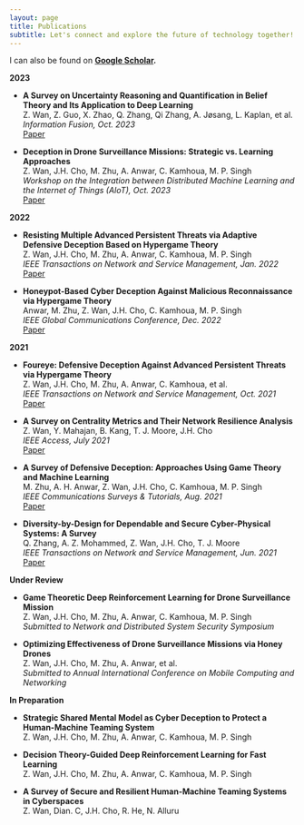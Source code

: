 ```yaml
---
layout: page
title: Publications
subtitle: Let's connect and explore the future of technology together!
---
```


I can also be found on **[Google Scholar](https://scholar.google.com/citations?user=0Z8N7zYAAAAJ).**

**2023**

- **A Survey on Uncertainty Reasoning and Quantification in Belief Theory and Its Application to Deep Learning**  
  Z. Wan, Z. Guo, X. Zhao, Q. Zhang, Qi Zhang, A. Jøsang, L. Kaplan, et al.  
  *Information Fusion, Oct. 2023*  
  [Paper](https://www.sciencedirect.com/science/article/pii/S1566253523003032)

- **Deception in Drone Surveillance Missions: Strategic vs. Learning Approaches**  
  Z. Wan, J.H. Cho, M. Zhu, A. Anwar, C. Kamhoua, M. P. Singh  
  *Workshop on the Integration between Distributed Machine Learning and the Internet of Things (AIoT), Oct. 2023*  
  [Paper](https://dl.acm.org/doi/abs/10.1145/3565287.3616525)

**2022**

- **Resisting Multiple Advanced Persistent Threats via Adaptive Defensive Deception Based on Hypergame Theory**  
  Z. Wan, J.H. Cho, M. Zhu, A. Anwar, C. Kamhoua, M. P. Singh  
  *IEEE Transactions on Network and Service Management, Jan. 2022*  
  [Paper](https://ieeexplore.ieee.org/abstract/document/10040491/)

- **Honeypot-Based Cyber Deception Against Malicious Reconnaissance via Hypergame Theory**  
  Anwar, M. Zhu, Z. Wan, J.H. Cho, C. Kamhoua, M. P. Singh  
  *IEEE Global Communications Conference, Dec. 2022*  
  [Paper](https://ieeexplore.ieee.org/abstract/document/10000813/)

**2021**

- **Foureye: Defensive Deception Against Advanced Persistent Threats via Hypergame Theory**  
  Z. Wan, J.H. Cho, M. Zhu, A. Anwar, C. Kamhoua, et al.  
  *IEEE Transactions on Network and Service Management, Oct. 2021*  
  [Paper](https://ieeexplore.ieee.org/abstract/document/9559403/)

- **A Survey on Centrality Metrics and Their Network Resilience Analysis**  
  Z. Wan, Y. Mahajan, B. Kang, T. J. Moore, J.H. Cho  
  *IEEE Access, July 2021*  
  [Paper](https://ieeexplore.ieee.org/abstract/document/9471855/)

- **A Survey of Defensive Deception: Approaches Using Game Theory and Machine Learning**  
  M. Zhu, A. H. Anwar, Z. Wan, J.H. Cho, C. Kamhoua, M. P. Singh  
  *IEEE Communications Surveys & Tutorials, Aug. 2021*  
  [Paper](https://ieeexplore.ieee.org/abstract/document/9508449/)

- **Diversity-by-Design for Dependable and Secure Cyber-Physical Systems: A Survey**  
  Q. Zhang, A. Z. Mohammed, Z. Wan, J.H. Cho, T. J. Moore  
  *IEEE Transactions on Network and Service Management, Jun. 2021*  
  [Paper](https://ieeexplore.ieee.org/abstract/document/9462505/)

**Under Review**

- **Game Theoretic Deep Reinforcement Learning for Drone Surveillance Mission**  
  Z. Wan, J.H. Cho, M. Zhu, A. Anwar, C. Kamhoua, M. P. Singh  
  *Submitted to Network and Distributed System Security Symposium*  

- **Optimizing Effectiveness of Drone Surveillance Missions via Honey Drones**  
  Z. Wan, J.H. Cho, M. Zhu, A. Anwar, et al.  
  *Submitted to Annual International Conference on Mobile Computing and Networking*

**In Preparation**

- **Strategic Shared Mental Model as Cyber Deception to Protect a Human-Machine Teaming System**  
  Z. Wan, J.H. Cho, M. Zhu, A. Anwar, C. Kamhoua, M. P. Singh  

- **Decision Theory-Guided Deep Reinforcement Learning for Fast Learning**  
  Z. Wan, J.H. Cho, M. Zhu, A. Anwar, C. Kamhoua, M. P. Singh  

- **A Survey of Secure and Resilient Human-Machine Teaming Systems in Cyberspaces**  
  Z. Wan, Dian. C, J.H. Cho, R. He, N. Alluru  
